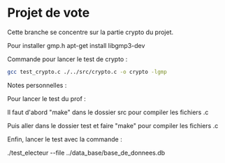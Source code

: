 # Projet de vote

Cette branche se concentre sur la partie crypto du projet.


Pour installer gmp.h
apt-get install  libgmp3-dev

Commande pour lancer le test de crypto : 

```bash
gcc test_crypto.c ./../src/crypto.c -o crypto -lgmp
```



Notes personnelles : 

Pour lancer le test du prof : 

Il faut d'abord "make" dans le dossier src pour compiler les fichiers .c

Puis aller dans le dossier test et faire "make" pour compiler les fichiers .c

Enfin, lancer le test avec la commande :

./test_electeur --file ../data_base/base_de_donnees.db

